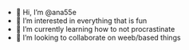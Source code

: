 - 👋 Hi, I’m @ana55e
- 👀 I’m interested in everything that is fun
- 🌱 I’m currently learning  how to not procrastinate
- 💞️ I’m looking to collaborate on weeb/based things 

<!---
ana55e/ana55e is a ✨ special ✨ repository because its `README.md` (this file) appears on your GitHub profile.
You can click the Preview link to take a look at your changes.
--->
